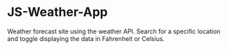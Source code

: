 # JS-Weather-App
Weather forecast site using the weather API.
Search for a specific location and toggle displaying the data in Fahrenheit or Celsius.
